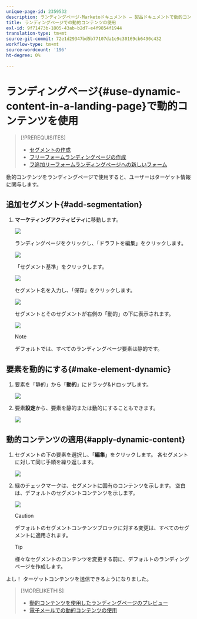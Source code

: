 ```yaml
---
unique-page-id: 2359532
description: ランディングページ-Marketoドキュメント — 製品ドキュメントで動的コンテンツを使用する
title: ランディングページでの動的コンテンツの使用
exl-id: 9f71473b-1805-43ab-b2d7-e4f9854f1944
translation-type: tm+mt
source-git-commit: 72e1d29347bd5b77107da1e9c30169cb6490c432
workflow-type: tm+mt
source-wordcount: '196'
ht-degree: 0%

---
```


# ランディングページ{#use-dynamic-content-in-a-landing-page}で動的コンテンツを使用

>[!PREREQUISITES]
>
>* [セグメントの作成](/help/marketo/product-docs/personalization/segmentation-and-snippets/segmentation/create-a-segmentation.md)
>* [フリーフォームランディングページの作成](/help/marketo/product-docs/demand-generation/landing-pages/free-form-landing-pages/create-a-free-form-landing-page.md)
>* [フ追加リーフォームランディングページへの新しいフォーム](/help/marketo/product-docs/demand-generation/landing-pages/free-form-landing-pages/add-a-new-form-to-a-free-form-landing-page.md)


動的コンテンツをランディングページで使用すると、ユーザーはターゲット情報に関与します。

## 追加セグメント{#add-segmentation}

1. **マーケティングアクティビティ**&#x200B;に移動します。

   ![](assets/login-marketing-activities.png)

   ランディングページをクリックし、「ドラフトを編集」をクリックします。

   ![](assets/landingpageeditdraft.jpg)

   「セグメント基準」をクリックします。

   ![](assets/image2015-5-21-12-3a31-3a20.png)

   セグメント名を入力し、「保存」をクリックします。

   ![](assets/image2014-9-16-14-3a50-3a5.png)

   セグメントとそのセグメントが右側の「動的」の下に表示されます。

   ![](assets/image2015-5-21-12-3a36-3a40.png)

   >[!NOTE]
   >
   >デフォルトでは、すべてのランディングページ要素は静的です。

## 要素を動的にする{#make-element-dynamic}

1. 要素を「静的」から「**動的**」にドラッグ&amp;ドロップします。

   ![](assets/image2014-9-16-14-3a50-3a27.png)

1. 要素&#x200B;**設定**&#x200B;から、要素を静的または動的にすることもできます。

   ![](assets/image2015-5-21-12-3a39-3a41.png)

## 動的コンテンツの適用{#apply-dynamic-content}

1. セグメントの下の要素を選択し、「**編集**」をクリックします。 各セグメントに対して同じ手順を繰り返します。

   ![](assets/image2015-5-21-12-3a42-3a11.png)

1. 緑のチェックマークは、セグメントに固有のコンテンツを示します。 空白は、デフォルトのセグメントコンテンツを示します。

   ![](assets/image2015-5-21-12-3a44-3a24.png)

   >[!CAUTION]
   >
   >デフォルトのセグメントコンテンツブロックに対する変更は、すべてのセグメントに適用されます。

   >[!TIP]
   >
   >様々なセグメントのコンテンツを変更する前に、デフォルトのランディングページを作成します。

よし！ ターゲットコンテンツを送信できるようになりました。

>[!MORELIKETHIS]
>
>* [動的コンテンツを使用したランディングページのプレビュー](/help/marketo/product-docs/demand-generation/landing-pages/landing-page-actions/preview-a-landing-page-with-dynamic-content.md)
>* [電子メールでの動的コンテンツの使用](/help/marketo/product-docs/email-marketing/general/functions-in-the-editor/using-dynamic-content-in-an-email.md)

